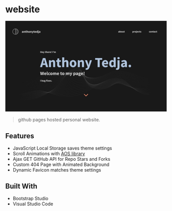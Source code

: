 # website

[![Website Preview](assets/img/preview.jpg)](https://anthonytedja.github.io/)

> github pages hosted personal website.

## Features

- JavaScript Local Storage saves theme settings
- Scroll Animations with [AOS library](https://github.com/michalsnik/aos)
- Ajax GET GitHub API for Repo Stars and Forks
- Custom 404 Page with Animated Background
- Dynamic Favicon matches theme settings

## Built With

- Bootstrap Studio
- Visual Studio Code
